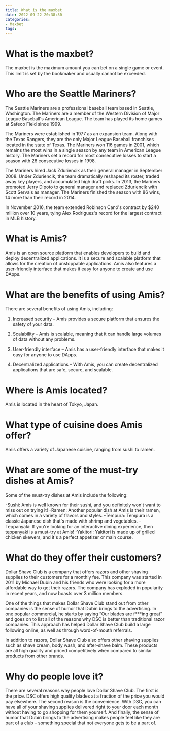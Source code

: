 ```yaml
---
title: What is the maxbet
date: 2022-09-22 20:38:30
categories:
- Maxbet
tags:
---
```



#  What is the maxbet?

The maxbet is the maximum amount you can bet on a single game or event. This limit is set by the bookmaker and usually cannot be exceeded.

#  Who are the Seattle Mariners?

The Seattle Mariners are a professional baseball team based in Seattle, Washington. The Mariners are a member of the Western Division of Major League Baseball's American League. The team has played its home games at Safeco Field since 1999.

The Mariners were established in 1977 as an expansion team. Along with the Texas Rangers, they are the only Major League Baseball franchises located in the state of Texas. The Mariners won 116 games in 2001, which remains the most wins in a single season by any team in American League history. The Mariners set a record for most consecutive losses to start a season with 26 consecutive losses in 1998.

The Mariners hired Jack Zduriencik as their general manager in September 2008. Under Zduriencik, the team dramatically reshaped its roster, traded away key players, and accumulated high draft picks. In 2013, the Mariners promoted Jerry Dipoto to general manager and replaced Zduriencik with Scott Servais as manager. The Mariners finished the season with 86 wins, 14 more than their record in 2014.

In November 2016, the team extended Robinson Canó's contract by $240 million over 10 years, tying Alex Rodriguez's record for the largest contract in MLB history.

#  What is Amis?

Amis is an open source platform that enables developers to build and deploy decentralized applications. It is a secure and scalable platform that allows for the creation of unstoppable applications. Amis also features a user-friendly interface that makes it easy for anyone to create and use DApps.

# What are the benefits of using Amis?

There are several benefits of using Amis, including:

1. Increased security – Amis provides a secure platform that ensures the safety of your data.

2. Scalability – Amis is scalable, meaning that it can handle large volumes of data without any problems.

3. User-friendly interface – Amis has a user-friendly interface that makes it easy for anyone to use DApps.

4. Decentralized applications – With Amis, you can create decentralized applications that are safe, secure, and scalable.

#  Where is Amis located?

Amis is located in the heart of Tokyo, Japan.

# What type of cuisine does Amis offer?

Amis offers a variety of Japanese cuisine, ranging from sushi to ramen.

# What are some of the must-try dishes at Amis?

Some of the must-try dishes at Amis include the following: 


-Sushi: Amis is well known for their sushi, and you definitely won't want to miss out on trying it! 
-Ramen: Another popular dish at Amis is their ramen, which comes in a variety of flavors and styles. 
-Tempura: Tempura is a classic Japanese dish that's made with shrimp and vegetables. 
-Teppanyaki: If you're looking for an interactive dining experience, then teppanyaki is a must-try at Amis! 
-Yakitori: Yakitori is made up of grilled chicken skewers, and it's a perfect appetizer or main course.

#  What do they offer their customers?

Dollar Shave Club is a company that offers razors and other shaving supplies to their customers for a monthly fee. This company was started in 2011 by Michael Dubin and his friends who were looking for a more affordable way to get their razors. The company has exploded in popularity in recent years, and now boasts over 3 million members.

One of the things that makes Dollar Shave Club stand out from other companies is the sense of humor that Dubin brings to the advertising. In one popular commercial, he starts by saying “Our blades are f***ing great” and goes on to list all of the reasons why DSC is better than traditional razor companies. This approach has helped Dollar Shave Club build a large following online, as well as through word-of-mouth referrals.

In addition to razors, Dollar Shave Club also offers other shaving supplies such as shave cream, body wash, and after-shave balm. These products are all high quality and priced competitively when compared to similar products from other brands.

# Why do people love it?

There are several reasons why people love Dollar Shave Club. The first is the price. DSC offers high quality blades at a fraction of the price you would pay elsewhere. The second reason is the convenience. With DSC, you can have all of your shaving supplies delivered right to your door each month without having to go shopping for them yourself. And finally, the sense of humor that Dubin brings to the advertising makes people feel like they are part of a club – something special that not everyone gets to be a part of.